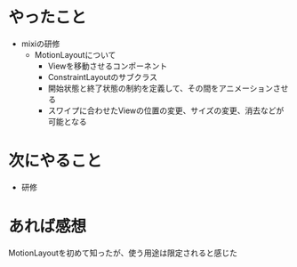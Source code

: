 # やったこと
* mixiの研修
  * MotionLayoutについて
    * Viewを移動させるコンポーネント
    * ConstraintLayoutのサブクラス
    * 開始状態と終了状態の制約を定義して、その間をアニメーションさせる
    * スワイプに合わせたViewの位置の変更、サイズの変更、消去などが可能となる
# 次にやること
* 研修
# あれば感想
MotionLayoutを初めて知ったが、使う用途は限定されると感じた
